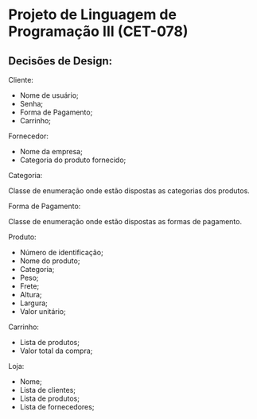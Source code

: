 # Projeto de Linguagem de Programação III (CET-078)

## Decisões de Design:

Cliente:

- Nome de usuário;
- Senha;
- Forma de Pagamento;
- Carrinho;

Fornecedor:

- Nome da empresa;
- Categoria do produto fornecido;

Categoria:

Classe de enumeração onde estão dispostas as categorias dos produtos.

Forma de Pagamento:

Classe de enumeração onde estão dispostas as formas de pagamento.

Produto:

- Número de identificação;
- Nome do produto;
- Categoria;
- Peso;
- Frete;
- Altura;
- Largura;
- Valor unitário;

Carrinho:

- Lista de produtos;
- Valor total da compra;

Loja:

- Nome;
- Lista de clientes;
- Lista de produtos;
- Lista de fornecedores;
